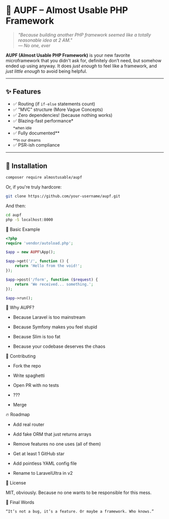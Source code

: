 # 🐘 AUPF – Almost Usable PHP Framework

> _"Because building another PHP framework seemed like a totally reasonable idea at 2 AM."_  
> _— No one, ever_

**AUPF (Almost Usable PHP Framework)** is your new favorite microframework that you didn't ask for, definitely don’t need, but somehow ended up using anyway. It does *just enough* to feel like a framework, and *just little enough* to avoid being helpful.

---

## ✨ Features

- ✅ Routing (if `if-else` statements count)
- ✅ "MVC" structure (More Vague Concepts)
- ✅ Zero dependencies! (because nothing works)
- ✅ Blazing-fast performance*  
  <sub>\*when idle</sub>
- ✅ Fully documented**  
  <sub>\**in our dreams</sub>
- ✅ PSR-ish compliance

---

## 🧪 Installation

```bash
composer require almostusable/aupf
```
Or, if you're truly hardcore:

```bash
git clone https://github.com/your-username/aupf.git
```
And then:

```bash
cd aupf
php -S localhost:8000
```
🧱 Basic Example

```php
<?php
require 'vendor/autoload.php';

$app = new AUPF\App();

$app->get('/', function () {
    return 'Hello from the void!';
});

$app->post('/form', function ($request) {
    return 'We received... something.';
});

$app->run();
```

🤡 Why AUPF?

- Because Laravel is too mainstream

- Because Symfony makes you feel stupid

- Because Slim is too fat

- Because your codebase deserves the chaos

🤝 Contributing

- Fork the repo

- Write spaghetti

- Open PR with no tests

- ???

- Merge

🔥 Roadmap

- Add real router

- Add fake ORM that just returns arrays

- Remove features no one uses (all of them)

- Get at least 1 GitHub star

- Add pointless YAML config file

- Rename to LaravelUltra in v2

📄 License

MIT, obviously. Because no one wants to be responsible for this mess.

📢 Final Words

    “It’s not a bug, it’s a feature. Or maybe a framework. Who knows.”
